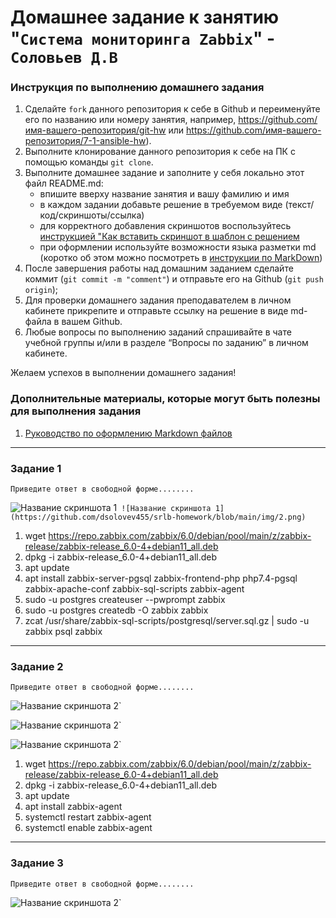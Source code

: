 # Домашнее задание к занятию "`Система мониторинга Zabbix`" - `Соловьев Д.В`


### Инструкция по выполнению домашнего задания

   1. Сделайте `fork` данного репозитория к себе в Github и переименуйте его по названию или номеру занятия, например, https://github.com/имя-вашего-репозитория/git-hw или  https://github.com/имя-вашего-репозитория/7-1-ansible-hw).
   2. Выполните клонирование данного репозитория к себе на ПК с помощью команды `git clone`.
   3. Выполните домашнее задание и заполните у себя локально этот файл README.md:
      - впишите вверху название занятия и вашу фамилию и имя
      - в каждом задании добавьте решение в требуемом виде (текст/код/скриншоты/ссылка)
      - для корректного добавления скриншотов воспользуйтесь [инструкцией "Как вставить скриншот в шаблон с решением](https://github.com/netology-code/sys-pattern-homework/blob/main/screen-instruction.md)
      - при оформлении используйте возможности языка разметки md (коротко об этом можно посмотреть в [инструкции  по MarkDown](https://github.com/netology-code/sys-pattern-homework/blob/main/md-instruction.md))
   4. После завершения работы над домашним заданием сделайте коммит (`git commit -m "comment"`) и отправьте его на Github (`git push origin`);
   5. Для проверки домашнего задания преподавателем в личном кабинете прикрепите и отправьте ссылку на решение в виде md-файла в вашем Github.
   6. Любые вопросы по выполнению заданий спрашивайте в чате учебной группы и/или в разделе “Вопросы по заданию” в личном кабинете.
   
Желаем успехов в выполнении домашнего задания!
   
### Дополнительные материалы, которые могут быть полезны для выполнения задания

1. [Руководство по оформлению Markdown файлов](https://gist.github.com/Jekins/2bf2d0638163f1294637#Code)

---

### Задание 1

`Приведите ответ в свободной форме........`

![Название скриншота 1](https://github.com/dsolovev455/srlb-homework/blob/main/img/1.png)`
![Название скриншота 1](https://github.com/dsolovev455/srlb-homework/blob/main/img/2.png)`

1. wget https://repo.zabbix.com/zabbix/6.0/debian/pool/main/z/zabbix-release/zabbix-release_6.0-4+debian11_all.deb
2. dpkg -i zabbix-release_6.0-4+debian11_all.deb
3. apt update
4. apt install zabbix-server-pgsql zabbix-frontend-php php7.4-pgsql zabbix-apache-conf zabbix-sql-scripts zabbix-agent
5. sudo -u postgres createuser --pwprompt zabbix
6. sudo -u postgres createdb -O zabbix zabbix
7. zcat /usr/share/zabbix-sql-scripts/postgresql/server.sql.gz | sudo -u zabbix psql zabbix


---

### Задание 2

`Приведите ответ в свободной форме........`

![Название скриншота 2](https://github.com/dsolovev455/srlb-homework/blob/main/img/3.png)`

![Название скриншота 2](https://github.com/dsolovev455/srlb-homework/blob/main/img/4.png)`

![Название скриншота 2](https://github.com/dsolovev455/srlb-homework/blob/main/img/5.png)`


1. wget https://repo.zabbix.com/zabbix/6.0/debian/pool/main/z/zabbix-release/zabbix-release_6.0-4+debian11_all.deb
2. dpkg -i zabbix-release_6.0-4+debian11_all.deb
3. apt update
4. apt install zabbix-agent
5. systemctl restart zabbix-agent
6. systemctl enable zabbix-agent



---

### Задание 3

`Приведите ответ в свободной форме........`

![Название скриншота 2](https://github.com/dsolovev455/srlb-homework/blob/main/img/6.png)`
